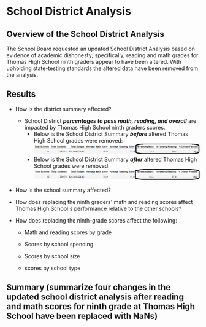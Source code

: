 # School District Analysis  
## Overview of the School District Analysis  
The School Board requested an updated School District Analysis based on evidence of academic dishonesty; specifically, reading and math grades for Thomas High School ninth graders appear to have been altered.  With upholding state-testing standards the altered data have been removed from the analysis.   
## Results  
- How is the district summary affected?
  - School District ***percentages to pass math, reading, and overall*** are impacted by Thomas High School ninth graders scores.  
    - Below is the School District Summary ***before*** altered Thomas High School grades were removed:
![](/Resources/SD_Summary_Includes_THS_9th_math_reading.png)      
    - Below is the School District Summary ***after*** altered Thomas High School grades were removed:
![](/Resources/SD_Summary_Excludes_THS_9th_math_reading.png)   
- How is the school summary affected?

- How does replacing the ninth graders' math and reading scores affect Thomas High School's performance relative to the other schools?

- How does replacing the ninth-grade scores affect the following:
  - Math and reading scores by grade

  - Scores by school spending

  - Scores by school size

  - scores by school type
 

## Summary (summarize four changes in the updated school district analysis after reading and math scores for ninth grade at Thomas High School have been replaced with NaNs)
